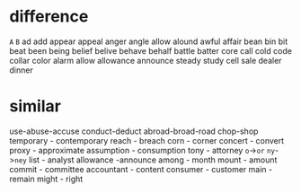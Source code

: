 # difference

`A` `B`
ad add
appear appeal
anger angle
allow alound 
awful affair
bean bin
bit beat
been being
belief belive
behave behalf
battle batter
core call
cold code
collar color
alarm allow
allowance announce
steady study
cell sale
dealer dinner

# similar
use-abuse-accuse
conduct-deduct
abroad-broad-road
chop-shop
temporary - contemporary
reach - breach
corn - corner
concert - convert
proxy - approximate
assumption - consumption
tony - attorney `o`->`or`  `ny`->`ney`
list - analyst
allowance -announce
among - month
mount - amount
commit - committee
accountant - content
consumer - customer
main - remain
might - right